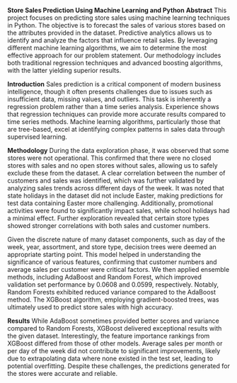 **Store Sales Prediction Using Machine Learning and Python**
**Abstract**
This project focuses on predicting store sales using machine learning techniques in Python. The objective is to forecast the sales of various stores based on the attributes provided in the dataset. Predictive analytics allows us to identify and analyze the factors that influence retail sales. By leveraging different machine learning algorithms, we aim to determine the most effective approach for our problem statement. Our methodology includes both traditional regression techniques and advanced boosting algorithms, with the latter yielding superior results.

**Introduction**
Sales prediction is a critical component of modern business intelligence, though it often presents challenges due to issues such as insufficient data, missing values, and outliers. This task is inherently a regression problem rather than a time series analysis. Experience shows that regression techniques can provide more accurate results compared to time series methods. Machine learning algorithms, particularly those that are tree-based, excel at identifying complex patterns in sales data through supervised learning.

**Methodology**
During the data exploration phase, it was observed that some stores were not operational. This confirmed that there were no closed stores with sales and no open stores without sales, allowing us to safely exclude these from the dataset. A clear correlation between the number of customers and sales was identified, which was further validated by analyzing sales trends across different days of the week. It was noted that state holidays in the dataset did not include Easter, making predictions for test data containing Easter more challenging. Additionally, promotional activities were found to significantly impact sales, while school holidays had a minimal effect. Further exploration revealed that certain store types showed stronger correlations with both sales and customer numbers.

Given the discrete nature of many dataset components, such as day of the week, year, assortment, and store type, decision trees were deemed an appropriate starting point. This model helped in understanding the significance of various features, confirming that customer numbers and average sales per customer were critical factors. We then applied ensemble methods, including AdaBoost and Random Forest, which improved validation set performance by 0.0608 and 0.0599, respectively. Notably, Random Forests exhibited reduced variance compared to the AdaBoost method. The XGBoost algorithm, employing gradient-boosted trees, was ultimately used to predict store sales with high accuracy.

**Results**
While AdaBoost sometimes provided better scores and variance compared to Random Forests, XGBoost delivered exceptional results with the given dataset. Interestingly, the feature importance rankings from XGBoost differed from those of other models. Average sales per month or per day of the week did not contribute to significant improvements, likely due to extrapolating data where none existed in the test set, leading to potential overfitting. Despite these challenges, the predictions generated for the stores were accurate and reliable.

